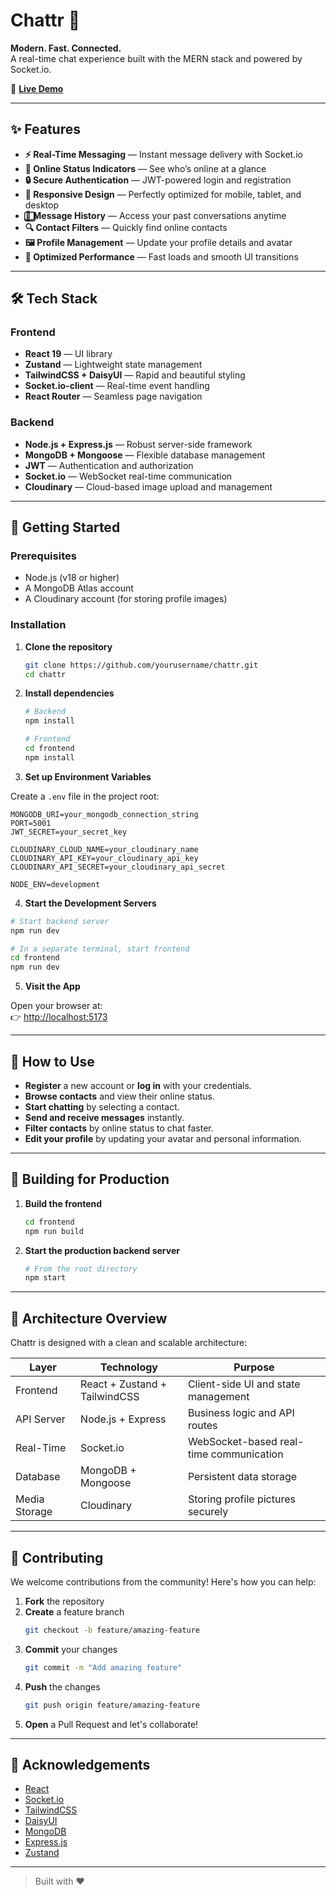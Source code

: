 # Chattr 💬

**Modern. Fast. Connected.**\
A real-time chat experience built with the MERN stack and powered by Socket.io.

🔗 [**Live Demo**](https://chattr-iwds.onrender.com/)

---

## ✨ Features

- **⚡ Real-Time Messaging** — Instant message delivery with Socket.io
- **🔴 Online Status Indicators** — See who’s online at a glance
- **🔒 Secure Authentication** — JWT-powered login and registration
- **📱 Responsive Design** — Perfectly optimized for mobile, tablet, and desktop
- **🐂⃣ Message History** — Access your past conversations anytime
- **🔍 Contact Filters** — Quickly find online contacts
- **🖼️ Profile Management** — Update your profile details and avatar
- **🚀 Optimized Performance** — Fast loads and smooth UI transitions

---

## 🛠️ Tech Stack

### Frontend

- **React 19** — UI library
- **Zustand** — Lightweight state management
- **TailwindCSS + DaisyUI** — Rapid and beautiful styling
- **Socket.io-client** — Real-time event handling
- **React Router** — Seamless page navigation

### Backend

- **Node.js + Express.js** — Robust server-side framework
- **MongoDB + Mongoose** — Flexible database management
- **JWT** — Authentication and authorization
- **Socket.io** — WebSocket real-time communication
- **Cloudinary** — Cloud-based image upload and management

---

## 🚀 Getting Started

### Prerequisites

- Node.js (v18 or higher)
- A MongoDB Atlas account
- A Cloudinary account (for storing profile images)

### Installation

1. **Clone the repository**

   ```bash
   git clone https://github.com/yourusername/chattr.git
   cd chattr
   ```

2. **Install dependencies**

   ```bash
   # Backend
   npm install

   # Frontend
   cd frontend
   npm install
   ```

3. **Set up Environment Variables**

Create a `.env` file in the project root:

```
MONGODB_URI=your_mongodb_connection_string
PORT=5001
JWT_SECRET=your_secret_key

CLOUDINARY_CLOUD_NAME=your_cloudinary_name
CLOUDINARY_API_KEY=your_cloudinary_api_key
CLOUDINARY_API_SECRET=your_cloudinary_api_secret

NODE_ENV=development
```

4. **Start the Development Servers**

```bash
# Start backend server
npm run dev

# In a separate terminal, start frontend
cd frontend
npm run dev
```

5. **Visit the App**

Open your browser at:\
👉 [http://localhost:5173](http://localhost:5173)

---

## 📝 How to Use

- **Register** a new account or **log in** with your credentials.
- **Browse contacts** and view their online status.
- **Start chatting** by selecting a contact.
- **Send and receive messages** instantly.
- **Filter contacts** by online status to chat faster.
- **Edit your profile** by updating your avatar and personal information.

---

## 🔧 Building for Production

1. **Build the frontend**

   ```bash
   cd frontend
   npm run build
   ```

2. **Start the production backend server**

   ```bash
   # From the root directory
   npm start
   ```

---

## 🏩️ Architecture Overview

Chattr is designed with a clean and scalable architecture:

| Layer         | Technology                    | Purpose                                 |
| ------------- | ----------------------------- | --------------------------------------- |
| Frontend      | React + Zustand + TailwindCSS | Client-side UI and state management     |
| API Server    | Node.js + Express             | Business logic and API routes           |
| Real-Time     | Socket.io                     | WebSocket-based real-time communication |
| Database      | MongoDB + Mongoose            | Persistent data storage                 |
| Media Storage | Cloudinary                    | Storing profile pictures securely       |

---

## 🤝 Contributing

We welcome contributions from the community! Here's how you can help:

1. **Fork** the repository
2. **Create** a feature branch
   ```bash
   git checkout -b feature/amazing-feature
   ```
3. **Commit** your changes
   ```bash
   git commit -m "Add amazing feature"
   ```
4. **Push** the changes
   ```bash
   git push origin feature/amazing-feature
   ```
5. **Open** a Pull Request and let's collaborate!

---

## 🙏 Acknowledgements

- [React](https://reactjs.org/)
- [Socket.io](https://socket.io/)
- [TailwindCSS](https://tailwindcss.com/)
- [DaisyUI](https://daisyui.com/)
- [MongoDB](https://www.mongodb.com/)
- [Express.js](https://expressjs.com/)
- [Zustand](https://github.com/pmndrs/zustand)

---

> Built with ❤️
